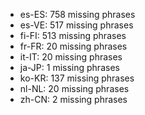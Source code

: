 - es-ES: 758 missing phrases
- es-VE: 517 missing phrases
- fi-FI: 513 missing phrases
- fr-FR: 20 missing phrases
- it-IT: 20 missing phrases
- ja-JP: 1 missing phrases
- ko-KR: 137 missing phrases
- nl-NL: 20 missing phrases
- zh-CN: 2 missing phrases

